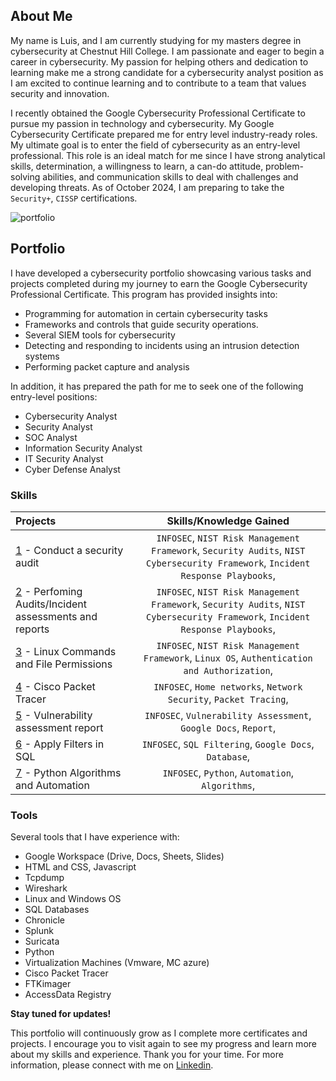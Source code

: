 ## About Me
My name is Luis, and I am currently studying for my masters degree in cybersecurity at Chestnut Hill College. I am passionate and eager to begin a career in cybersecurity. My passion for helping others and dedication to learning make me a strong candidate for a cybersecurity analyst position as I am excited to continue learning and to contribute to a team that values security and innovation.

I recently obtained the Google Cybersecurity Professional Certificate to pursue my passion in technology and cybersecurity. My Google Cybersecurity Certificate prepared me for entry level industry-ready roles. My ultimate goal is to enter the field of cybersecurity as an entry-level professional. This role is an ideal match for me since I have strong analytical skills, determination, a willingness to learn, a can-do attitude, problem-solving abilities, and communication skills to deal with challenges and developing threats. As of October 2024, I am preparing to take the `Security+`, `CISSP` certifications.

![portfolio](https://github.com/user-attachments/assets/16ee60b4-4835-4383-bf4d-5957e8a9ac92)

## Portfolio

I have developed a cybersecurity portfolio showcasing various tasks and projects completed during my journey to earn the Google Cybersecurity Professional Certificate. This program has provided insights into:
* Programming for automation in certain cybersecurity tasks
* Frameworks and controls that guide security operations.
* Several SIEM tools for cybersecurity
* Detecting and responding to incidents using an intrusion detection systems
* Performing packet capture and analysis

In addition, it has prepared the path for me to seek one of the following entry-level positions:
* Cybersecurity Analyst
* Security Analyst
* SOC Analyst
* Information Security Analyst
* IT Security Analyst
* Cyber Defense Analyst

### Skills  
| Projects | Skills/Knowledge Gained | 
| :--- |:---:|
| [1](https://docs.google.com/document/d/1cfgieaYWqhNhazaGcCVQ6xanoHJrIvYAXpC7QRmHo7g/edit?usp=sharing) - Conduct a security audit | `INFOSEC`, `NIST Risk Management Framework`, `Security Audits`, `NIST Cybersecurity Framework`, `Incident Response Playbooks`, 
| [2](https://drive.google.com/drive/folders/1hr1hMyc47SFFeb567qKwIFy25PZtNggo?usp=drive_link) - Perfoming Audits/Incident assessments and reports | `INFOSEC`, `NIST Risk Management Framework`, `Security Audits`, `NIST Cybersecurity Framework`, `Incident Response Playbooks`, 
| [3](https://docs.google.com/document/d/1v6fGB8hkbLmfo5qD804AtzYCBP74Wyf9hWWH8MXbv0I/edit?usp=drive_link) - Linux Commands and File Permissions | `INFOSEC`, `NIST Risk Management Framework`, `Linux OS`, `Authentication and Authorization`,
| [4](https://docs.google.com/document/d/1_-P078AiShculsQAilpfM9PorZkgLU1-Q17_Qu2J6y0/edit?usp=sharing) - Cisco Packet Tracer | `INFOSEC`, `Home networks`, `Network Security`, `Packet Tracing`,
| [5](https://docs.google.com/document/d/1k-c8dAu9GOLse2Jw9rh_5ewVbyE88RBtRXDkwlahY9A/edit?usp=sharing) - Vulnerability assessment report  | `INFOSEC`, `Vulnerability Assessment`, `Google Docs`, `Report`,
| [6](https://docs.google.com/document/d/1ATNflt2Owi9TihtuwSqrdbTniGcFLaBz9-dBcpIab24/edit?usp=sharing) - Apply Filters in SQL  | `INFOSEC`, `SQL Filtering`, `Google Docs`, `Database`,
| [7](https://docs.google.com/document/d/1yk8coLr-FEMcMHe9UTzuWRnJs9CMIDYURqm-dmQEwjk/edit?usp=sharing) - Python Algorithms and Automation  | `INFOSEC`, `Python`, `Automation`, `Algorithms`,




### Tools 
Several tools that I have experience with: 
* Google Workspace (Drive, Docs, Sheets, Slides)
* HTML and CSS, Javascript
* Tcpdump
* Wireshark
* Linux and Windows OS
* SQL Databases
* Chronicle
* Splunk
* Suricata
* Python
* Virtualization Machines (Vmware, MC azure)
* Cisco Packet Tracer
* FTKimager
* AccessData Registry
  

**Stay tuned for updates!**

This portfolio will continuously grow as I complete more certificates and projects. I encourage you to visit again to see my progress and learn more about my skills and experience.
Thank you for your time. For more information, please connect with me on [Linkedin](https://www.linkedin.com/in/luis-torres-deleon-562443214/).
